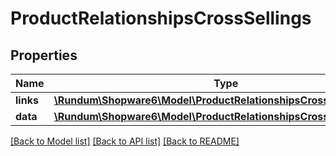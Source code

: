 # ProductRelationshipsCrossSellings

## Properties
Name | Type | Description | Notes
------------ | ------------- | ------------- | -------------
**links** | [**\Rundum\Shopware6\Model\ProductRelationshipsCrossSellingsLinks**](ProductRelationshipsCrossSellingsLinks.md) |  | [optional] 
**data** | [**\Rundum\Shopware6\Model\ProductRelationshipsCrossSellingsData[]**](ProductRelationshipsCrossSellingsData.md) |  | [optional] 

[[Back to Model list]](../../README.md#documentation-for-models) [[Back to API list]](../../README.md#documentation-for-api-endpoints) [[Back to README]](../../README.md)

